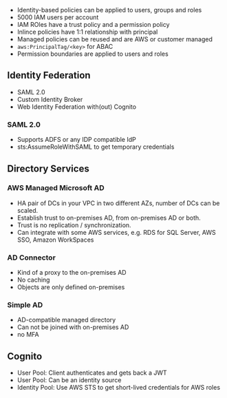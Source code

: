 * Identity-based policies can be applied to users, groups and roles
* 5000 IAM users per account
* IAM ROles have a trust policy and a permission policy
* Inlince policies have 1:1 relationship with principal
* Managed policies can be reused and are AWS or customer managed
* `aws:PrincipalTag/<key>` for ABAC
* Permission boundaries are applied to users and roles

## Identity Federation

* SAML 2.0
* Custom Identity Broker
* Web Identity Federation with(out) Cognito

### SAML 2.0

* Supports ADFS or any IDP compatible IdP
* sts:AssumeRoleWithSAML to get temporary credentials 

## Directory Services

### AWS Managed Microsoft AD

* HA pair of DCs in your VPC in two different AZs, number of DCs can be scaled.
* Establish trust to on-premises AD, from on-premises AD or both.
* Trust is no replication / synchronization.
* Can integrate with some AWS services, e.g. RDS for SQL Server, AWS SSO, Amazon WorkSpaces

### AD Connector 

* Kind of a proxy to the on-premises AD
* No caching
* Objects are only defined on-premises
  

### Simple AD

* AD-compatible managed directory
* Can not be joined with on-premises AD
* no MFA

## Cognito

* User Pool: Client authenticates and gets back a JWT
* User Pool: Can be an identity source
* Identity Pool: Use AWS STS to get short-lived credentials for AWS roles
